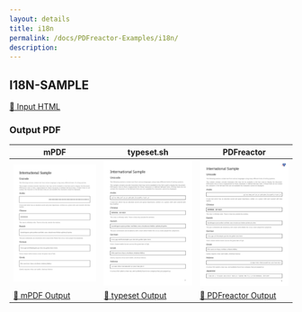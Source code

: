 ```yaml
---
layout: details
title: i18n
permalink: /docs/PDFreactor-Examples/i18n/
description: 
---
```




## I18N-SAMPLE

[📄 Input HTML](/html/PDFreactor%20Examples/i18n/i18n-sample.html)

### Output PDF

| mPDF | typeset.sh | PDFreactor |
|---------|---------|---------|
| ![mPDF Preview](mpdf__html_PDFreactor_Examples_i18n_i18n-sample.html.png) | ![typeset Preview](typeset__html_PDFreactor_Examples_i18n_i18n-sample.html.png) | ![PDFreactor Preview](pdfreactor__html_PDFreactor_Examples_i18n_i18n-sample.html.png) |
| [📕 mPDF Output](mpdf__html_PDFreactor_Examples_i18n_i18n-sample.html.pdf) | [📕 typeset Output](typeset__html_PDFreactor_Examples_i18n_i18n-sample.html.pdf) | [📕 PDFreactor Output](pdfreactor__html_PDFreactor_Examples_i18n_i18n-sample.html.pdf) |


